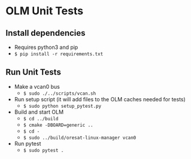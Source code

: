 # OLM Unit Tests

## Install dependencies

- Requires python3 and pip
- `$ pip install -r requirements.txt`

## Run Unit Tests

- Make a vcan0 bus
  - `$ sudo ./../scripts/vcan.sh`
- Run setup script (it will add files to the OLM caches needed for tests)
  - `$ sudo python setup_pytest.py`
- Build and start OLM
  - `$ cd ../build`
  - `$ cmake -DBOARD=generic ..`
  - `$ cd -`
  - `$ sudo ../build/oresat-linux-manager vcan0`
- Run pytest
  - `$ sudo pytest .`

